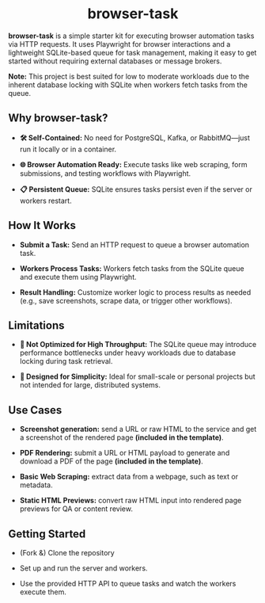 <div align="center">
  <h1>browser-task</h1>
</div>

**browser-task** is a simple starter kit for executing browser automation tasks via HTTP requests. It uses Playwright for browser interactions and a lightweight SQLite-based queue for task management, making it easy to get started without requiring external databases or message brokers.

**Note:** This project is best suited for low to moderate workloads due to the inherent database locking with SQLite when workers fetch tasks from the queue.

## Why browser-task?

* **🛠 Self-Contained:** No need for PostgreSQL, Kafka, or RabbitMQ—just run it locally or in a container.

* **🌐 Browser Automation Ready:** Execute tasks like web scraping, form submissions, and testing workflows with Playwright.

* **📋 Persistent Queue:** SQLite ensures tasks persist even if the server or workers restart.


## How It Works

* **Submit a Task:** Send an HTTP request to queue a browser automation task.

* **Workers Process Tasks:** Workers fetch tasks from the SQLite queue and execute them using Playwright.

* **Result Handling:** Customize worker logic to process results as needed (e.g., save screenshots, scrape data, or trigger other workflows).


## Limitations

* **🐢 Not Optimized for High Throughput:** The SQLite queue may introduce performance bottlenecks under heavy workloads due to database locking during task retrieval.

* **💼 Designed for Simplicity:** Ideal for small-scale or personal projects but not intended for large, distributed systems.


## Use Cases

* **Screenshot generation:** send a URL or raw HTML to the service and get a screenshot of the rendered page **(included in the template)**.

* **PDF Rendering:** submit a URL or HTML payload to generate and download a PDF of the page **(included in the template)**.

* **Basic Web Scraping:** extract data from a webpage, such as text or metadata.

* **Static HTML Previews:** convert raw HTML input into rendered page previews for QA or content review.


## Getting Started

* (Fork &) Clone the repository

* Set up and run the server and workers.

* Use the provided HTTP API to queue tasks and watch the workers execute them.
